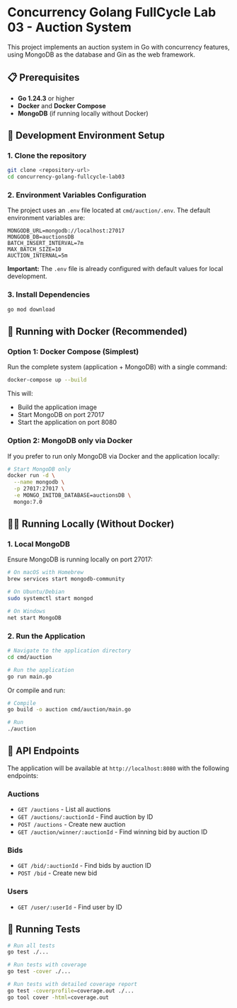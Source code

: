 # Concurrency Golang FullCycle Lab 03 - Auction System

This project implements an auction system in Go with concurrency features, using MongoDB as the database and Gin as the web framework.

## 📋 Prerequisites

- **Go 1.24.3** or higher
- **Docker** and **Docker Compose**
- **MongoDB** (if running locally without Docker)

## 🚀 Development Environment Setup

### 1. Clone the repository

```bash
git clone <repository-url>
cd concurrency-golang-fullcycle-lab03
```

### 2. Environment Variables Configuration

The project uses an `.env` file located at `cmd/auction/.env`. The default environment variables are:

```env
MONGODB_URL=mongodb://localhost:27017
MONGODB_DB=auctionsDB
BATCH_INSERT_INTERVAL=7m
MAX_BATCH_SIZE=10
AUCTION_INTERNAL=5m
```

**Important:** The `.env` file is already configured with default values for local development.

### 3. Install Dependencies

```bash
go mod download
```

## 🐳 Running with Docker (Recommended)

### Option 1: Docker Compose (Simplest)

Run the complete system (application + MongoDB) with a single command:

```bash
docker-compose up --build
```

This will:
- Build the application image
- Start MongoDB on port 27017
- Start the application on port 8080

### Option 2: MongoDB only via Docker

If you prefer to run only MongoDB via Docker and the application locally:

```bash
# Start MongoDB only
docker run -d \
  --name mongodb \
  -p 27017:27017 \
  -e MONGO_INITDB_DATABASE=auctionsDB \
  mongo:7.0
```

## 🏃‍♂️ Running Locally (Without Docker)

### 1. Local MongoDB

Ensure MongoDB is running locally on port 27017:

```bash
# On macOS with Homebrew
brew services start mongodb-community

# On Ubuntu/Debian
sudo systemctl start mongod

# On Windows
net start MongoDB
```

### 2. Run the Application

```bash
# Navigate to the application directory
cd cmd/auction

# Run the application
go run main.go
```

Or compile and run:

```bash
# Compile
go build -o auction cmd/auction/main.go

# Run
./auction
```

## 📡 API Endpoints

The application will be available at `http://localhost:8080` with the following endpoints:

### Auctions
- `GET /auctions` - List all auctions
- `GET /auctions/:auctionId` - Find auction by ID
- `POST /auctions` - Create new auction
- `GET /auction/winner/:auctionId` - Find winning bid by auction ID

### Bids
- `GET /bid/:auctionId` - Find bids by auction ID
- `POST /bid` - Create new bid

### Users
- `GET /user/:userId` - Find user by ID

## 🧪 Running Tests

```bash
# Run all tests
go test ./...

# Run tests with coverage
go test -cover ./...

# Run tests with detailed coverage report
go test -coverprofile=coverage.out ./...
go tool cover -html=coverage.out
```


